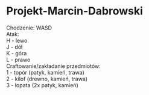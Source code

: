 # Projekt-Marcin-Dabrowski

Chodzenie:
WASD    
Atak:  
H - lewo  
J - dół  
K - góra   
L - prawo  
Craftowanie/zakładanie przedmiotów:  
1 - topór (patyk, kamień, trawa)  
2 - kilof (drewno, kamień, trawa)   
3 - łopata (2x patyk, kamień)   
